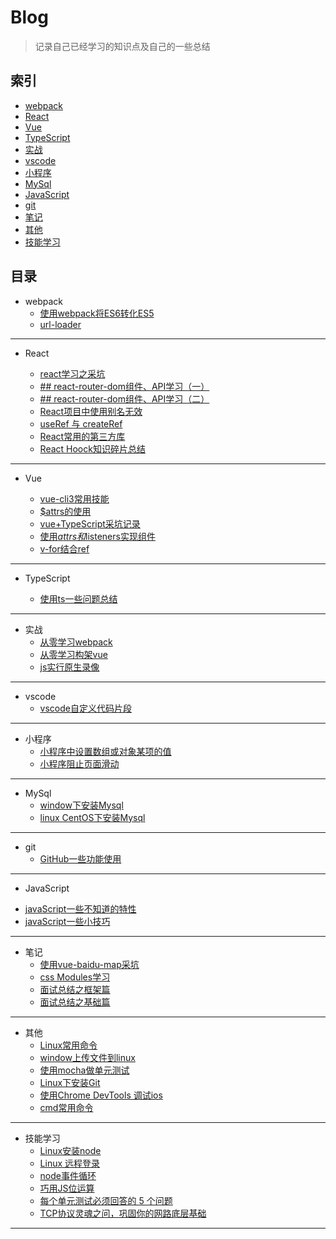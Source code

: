 # Blog

> 记录自己已经学习的知识点及自己的一些总结

## 索引

* [webpack](#webpack)
* [React](#React)
* [Vue](#vue)
* [TypeScript](#TypeScript)
* [实战](#实战)
* [vscode](#vscode)
* [小程序](#小程序)
* [MySql](#MySql)
* [JavaScript](#JavaScript)
* [git](#git)
* [笔记](#笔记)
* [其他](#其他)
* [技能学习](#技能学习)

## 目录

* <a id="webpack">webpack</a>
    - [使用webpack将ES6转化ES5](https://github.com/smallmonsters/Blog/blob/master/201911/2.md)
    - [url-loader](https://github.com/smallmonsters/Blog/blob/master/201911/3.md)

---

* <a id="React">React</a>

    - [react学习之采坑](https://github.com/smallmonsters/Blog/blob/master/201912/5.md)
    <!-- - [搭建React开发环境](https://github.com/smallmonsters/Blog/blob/master/202002/1.md) -->
    - [## react-router-dom组件、API学习（一）](https://github.com/smallmonsters/Blog/blob/master/202002/2.md)
    - [## react-router-dom组件、API学习（二）](https://github.com/smallmonsters/Blog/blob/master/202002/4.md)
    <!-- - [## react-router-dom组件、API学习（三）](https://github.com/smallmonsters/Blog/blob/master/202002/5.md) -->
    - [React项目中使用别名无效](https://github.com/smallmonsters/Blog/blob/master/202002/3.md)
    - [useRef 与 createRef](https://github.com/smallmonsters/Blog/blob/master/202003/1.md)
    - [React常用的第三方库](https://github.com/smallmonsters/Blog/blob/master/202002/7.md)
    - [React Hoock知识碎片总结
](https://github.com/smallmonsters/Blog/blob/master/202005/1.md)

---

* <a id="Vue">Vue</a>

    - [vue-cli3常用技能](https://github.com/smallmonsters/Blog/blob/master/201911/9.md)
    - [$attrs的使用](https://github.com/smallmonsters/Blog/blob/master/201911/10.md)
    - [vue+TypeScript采坑记录](https://github.com/smallmonsters/Blog/blob/master/201911/20.md)
    - [使用$attrs和$listeners实现组件](https://github.com/smallmonsters/Blog/blob/master/201912/1.md)
    - [v-for结合ref](https://github.com/smallmonsters/Blog/blob/master/2020/1.md)


---

* <a id="TypeScript">TypeScript</a>

    - [使用ts一些问题总结](https://github.com/smallmonsters/Blog/blob/master/201912/2.md)
    <!-- - [如何写一个ts定义文件](https://github.com/smallmonsters/Blog/blob/master/202005/2.md) -->

---

* <a id="实战">实战</a>
    - [从零学习webpack](https://github.com/smallmonsters/webpack_study)
    - [从零学习构架vue](https://github.com/smallmonsters/vue_typescript_practice)
    - [js实行原生录像](https://github.com/smallmonsters/js-vidoe)
    <!-- - [React学习demo集合](https://github.com/smallmonsters/react-demo-gather) -->

---

* <a id="vscode">vscode</a>
   - [vscode自定义代码片段](https://github.com/smallmonsters/Blog/blob/master/201911/11.md)

---

* <a id="小程序">小程序</a>
    - [小程序中设置数组或对象某项的值](https://github.com/smallmonsters/Blog/blob/master/201911/4.md)
    - [小程序阻止页面滑动](https://github.com/smallmonsters/Blog/blob/master/201911/5.md)

---

* <a id="MySql">MySql</a>
    - [window下安装Mysql](https://github.com/smallmonsters/Blog/blob/master/201911/14.md)
    - [linux CentOS下安装Mysql](https://github.com/smallmonsters/Blog/blob/master/201911/17.md)

---

* <a id="git">git</a>
    - [GitHub一些功能使用](https://github.com/smallmonsters/Blog/blob/master/201912/4.md)

---

* <a id="JavaScript">JavaScript</a>
 - [javaScript一些不知道的特性](https://github.com/smallmonsters/Blog/blob/master/201911/16.md)
 - [javaScript一些小技巧](https://github.com/smallmonsters/Blog/blob/master/202002/5.md)

---

* <a id="笔记">笔记</a>
    <!-- - [不用加减乘除运算符，求整数的7倍](https://github.com/smallmonsters/Blog/blob/master/201911/8.md) -->
    - [使用vue-baidu-map采坑](https://github.com/smallmonsters/Blog/blob/master/201911/13.md)
    <!-- - [看了一些面试题/编程题总结](https://github.com/smallmonsters/Blog/blob/master/201911/15.md) -->
    - [css Modules学习](https://github.com/smallmonsters/Blog/blob/master/201911/19.md)
    - [面试总结之框架篇](https://github.com/smallmonsters/Blog/blob/master/202003/2.md)
    - [面试总结之基础篇](https://github.com/smallmonsters/Blog/blob/master/202004/1.md)

---

* <a id="其他">其他</a>
    - [Linux常用命令](https://github.com/smallmonsters/Blog/blob/master/201911/6.md)
    - [window上传文件到linux](https://github.com/smallmonsters/Blog/blob/master/201911/7.md)
    - [使用mocha做单元测试](https://github.com/smallmonsters/Blog/blob/master/201911/1.md)
    - [Linux下安装Git](https://github.com/smallmonsters/Blog/blob/master/201911/18.md)
    - [使用Chrome DevTools 调试ios](https://github.com/smallmonsters/Blog/blob/master/202001/2.md)
    - [cmd常用命令](https://github.com/smallmonsters/Blog/blob/master/202006/2.md)
    <!-- - [使用依赖只有安全漏洞,如何更新]() -->

---

* <a id="技能学习">技能学习</a>
    - [Linux安装node](https://blog.csdn.net/putao2062/article/details/79647597)
    - [Linux 远程登录](https://www.runoob.com/linux/linux-remote-login.html)
    - [node事件循环](http://www.ruanyifeng.com/blog/2018/02/node-event-loop.html)
    - [巧用JS位运算](https://juejin.im/post/5a9ebc376fb9a028c6753d0e)
    - [每个单元测试必须回答的 5 个问题](https://75.team/post/5-questions-every-unit-test-must-answer.html)
    <!-- - [React生命周期](https://blog.bitsrc.io/react-16-lifecycle-methods-how-and-when-to-use-them-f4ad31fb2282) -->
    - [TCP协议灵魂之问，巩固你的网路底层基础](https://juejin.im/post/5e527c58e51d4526c654bf41#heading-14)

----


